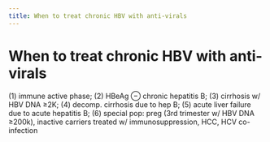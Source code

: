 ```yaml
---
title: When to treat chronic HBV with anti-virals
---
```

# When to treat chronic HBV with anti-virals

 (1) immune active phase; (2) HBeAg ⊖ chronic hepatitis B; (3) cirrhosis w/ HBV DNA ≥2K; (4) decomp. cirrhosis due to hep B; (5) acute liver failure due to acute hepatitis B; (6) special pop: preg (3rd trimester w/ HBV DNA ≥200k), inactive carriers treated w/ immunosuppression, HCC, HCV co-infection
